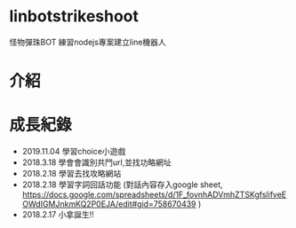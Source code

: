 # linbotstrikeshoot
怪物彈珠BOT
練習nodejs專案建立line機器人

# 介紹

# 成長紀錄

- 2019.11.04	學習choice小遊戲
- 2018.3.18		學會會識別共鬥url,並找功略網址
- 2018.2.18		學習去找攻略網站
- 2018.2.18		學習字詞回話功能 (對話內容存入google sheet, https://docs.google.com/spreadsheets/d/1F_fovnhADVmhZTSKgfslifveEOWdIGMJnkmKQ2P0EJA/edit#gid=758670439 )
- 2018.2.17		小拿誕生!!
